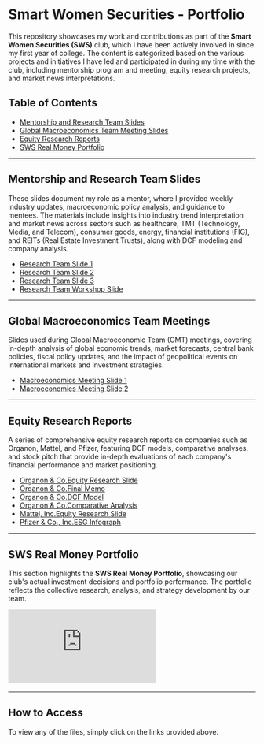 # Smart Women Securities - Portfolio

This repository showcases my work and contributions as part of the **Smart Women Securities (SWS)** club, which I have been actively involved in since my first year of college. The content is categorized based on the various projects and initiatives I have led and participated in during my time with the club, including mentorship program and meeting, equity research projects, and market news interpretations. 



## Table of Contents
- [Mentorship and Research Team Slides](#mentorship-and-research-team-slides)
- [Global Macroeconomics Team Meeting Slides](#global-macroeconomics-team-meetings)
- [Equity Research Reports](#equity-research-reports)
- [SWS Real Money Portfolio](#sws-real-money-portfolio)

---

## Mentorship and Research Team Slides

These slides document my role as a mentor, where I provided weekly industry updates, macroeconomic policy analysis, and guidance to mentees. The materials include insights into industry trend interpretation and market news across sectors such as healthcare, TMT (Technology, Media, and Telecom), consumer goods, energy, financial institutions (FIG), and REITs (Real Estate Investment Trusts), along with DCF modeling and company analysis.

- [Research Team Slide 1](https://github.com/AnmengHao/SmartWomenSecurities-Portfolio/blob/e02a91dc0caf0e7482d63ae747bba945e95e72ca/SWS%20Research%20Team%20Meeting%20.pdf)
- [Research Team Slide 2](https://github.com/AnmengHao/SmartWomenSecurities-Portfolio/blob/e02a91dc0caf0e7482d63ae747bba945e95e72ca/SWS%20Research%20Team%20%20meeting.pdf)
- [Research Team Slide 3](https://github.com/AnmengHao/SmartWomenSecurities-Portfolio/blob/e02a91dc0caf0e7482d63ae747bba945e95e72ca/SWS%20Research%20Team%20meeting.pdf)
- [Research Team Workshop Slide](https://github.com/AnmengHao/SmartWomenSecurities-Portfolio/blob/0e2794ffaec61cc850b7be8cf971a378e015f27e/SWS%20Research%20Team%20Workshop.pdf)

---

## Global Macroeconomics Team Meetings

Slides used during Global Macroeconomic Team (GMT) meetings, covering in-depth analysis of global economic trends, market forecasts, central bank policies, fiscal policy updates, and the impact of geopolitical events on international markets and investment strategies.


- [Macroeconomics Meeting Slide 1](https://github.com/AnmengHao/SmartWomenSecurities-Portfolio/blob/b970ed8e9e9cced0212200b11c835d23f71f268f/SWS%20Global%20Macro%20Team%20%20meeting.pdf)
- [Macroeconomics Meeting Slide 2](https://github.com/AnmengHao/SmartWomenSecurities-Portfolio/blob/b970ed8e9e9cced0212200b11c835d23f71f268f/SWS%20Global%20Macro%20Team%20Meeting.pdf)

---

## Equity Research Reports

A series of comprehensive equity research reports on companies such as Organon, Mattel, and Pfizer, featuring DCF models, comparative analyses, and stock pitch that provide in-depth evaluations of each company's financial performance and market positioning.


- [Organon & Co.Equity Research Slide](https://github.com/AnmengHao/SmartWomenSecurities-Portfolio/blob/dee41d6243a174ce4fd0d2092e8009662a44bae2/SWS%20Organon%20Research.pdf)
- [Organon & Co.Final Memo](https://github.com/AnmengHao/SmartWomenSecurities-Portfolio/blob/dee41d6243a174ce4fd0d2092e8009662a44bae2/SWS%20Organon%20Final%20Memo.pdf)
- [Organon & Co.DCF Model](https://github.com/AnmengHao/SmartWomenSecurities-Portfolio/blob/dee41d6243a174ce4fd0d2092e8009662a44bae2/SWS%20DCF%20Model.xlsx)
- [Organon & Co.Comparative Analysis](https://github.com/AnmengHao/SmartWomenSecurities-Portfolio/blob/dee41d6243a174ce4fd0d2092e8009662a44bae2/SWS%20Comparable%20Company%20Analysis.xlsx)
- [Mattel, Inc.Equity Research Slide](https://github.com/AnmengHao/SmartWomenSecurities-Portfolio/blob/dee41d6243a174ce4fd0d2092e8009662a44bae2/SWS%20Mattel%20Research.pdf)
- [Pfizer & Co., Inc.ESG Infograph](https://github.com/AnmengHao/SmartWomenSecurities-Portfolio/blob/dee41d6243a174ce4fd0d2092e8009662a44bae2/Pfizer%20ESG%20Infograph.pdf)

---

## SWS Real Money Portfolio

This section highlights the **SWS Real Money Portfolio**, showcasing our club's actual investment decisions and portfolio performance. The portfolio reflects the collective research, analysis, and strategy development by our team.

![SWS Real Money Portfolio](https://github.com/AnmengHao/SmartWomenSecurities-Portfolio/blob/dee41d6243a174ce4fd0d2092e8009662a44bae2/SWS%20Organon%20Research.pdf)

---

## How to Access

To view any of the files, simply click on the links provided above.
